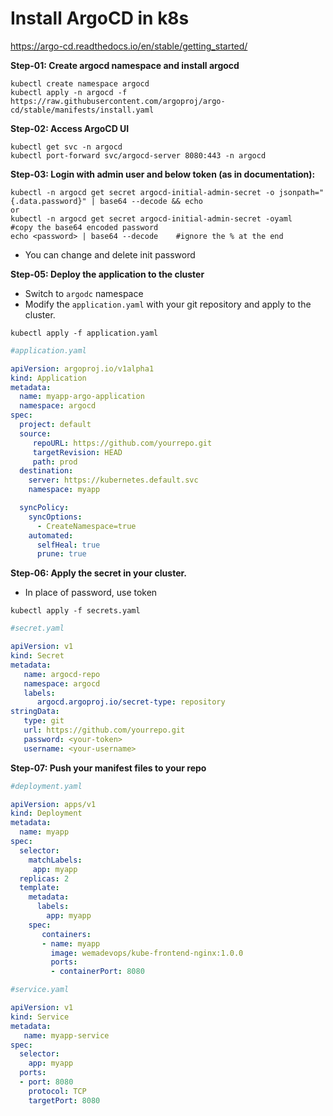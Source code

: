 # Install ArgoCD in k8s
https://argo-cd.readthedocs.io/en/stable/getting_started/

**Step-01: Create argocd namespace and install argocd**
```
kubectl create namespace argocd
kubectl apply -n argocd -f https://raw.githubusercontent.com/argoproj/argo-cd/stable/manifests/install.yaml
```
**Step-02: Access ArgoCD UI**
```
kubectl get svc -n argocd
kubectl port-forward svc/argocd-server 8080:443 -n argocd
```
**Step-03: Login with admin user and below token (as in documentation):**
```
kubectl -n argocd get secret argocd-initial-admin-secret -o jsonpath="{.data.password}" | base64 --decode && echo
or 
kubectl -n argocd get secret argocd-initial-admin-secret -oyaml        #copy the base64 encoded password
echo <password> | base64 --decode    #ignore the % at the end
```
 - You can change and delete init password

**Step-05: Deploy the application to the cluster**
- Switch to `argodc` namespace
- Modify the `application.yaml` with your git repository and apply to the cluster.
```
kubectl apply -f application.yaml
```
```yaml
#application.yaml

apiVersion: argoproj.io/v1alpha1
kind: Application
metadata:
  name: myapp-argo-application
  namespace: argocd
spec:
  project: default
  source:
     repoURL: https://github.com/yourrepo.git
     targetRevision: HEAD
     path: prod
  destination:
    server: https://kubernetes.default.svc
    namespace: myapp

  syncPolicy:
    syncOptions:
      - CreateNamespace=true
    automated:
      selfHeal: true
      prune: true
```
**Step-06: Apply the secret in your cluster.** 

- In place of password, use token
```
kubectl apply -f secrets.yaml
```

```yaml
#secret.yaml

apiVersion: v1
kind: Secret
metadata:
   name: argocd-repo
   namespace: argocd
   labels:
      argocd.argoproj.io/secret-type: repository
stringData:
   type: git
   url: https://github.com/yourrepo.git
   password: <your-token>
   username: <your-username>
 ```
**Step-07: Push your manifest files to your repo**

```yaml
#deployment.yaml

apiVersion: apps/v1
kind: Deployment
metadata:
  name: myapp
spec:
  selector:
    matchLabels:
     app: myapp
  replicas: 2
  template:
    metadata:
      labels:
        app: myapp
    spec:
       containers:
       - name: myapp
         image: wemadevops/kube-frontend-nginx:1.0.0
         ports:
         - containerPort: 8080
```
```yaml
#service.yaml

apiVersion: v1
kind: Service
metadata:
   name: myapp-service
spec:
  selector:
    app: myapp
  ports:
  - port: 8080
    protocol: TCP
    targetPort: 8080
```



